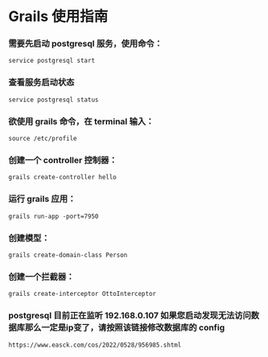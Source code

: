 # Grails 使用指南
### 需要先启动 postgresql 服务，使用命令：
    service postgresql start
### 查看服务启动状态
    service postgresql status
### 欲使用 grails 命令，在 terminal 输入：
    source /etc/profile
### 创建一个 controller 控制器：
    grails create-controller hello
### 运行 grails 应用：
    grails run-app -port=7950
### 创建模型：
    grails create-domain-class Person
### 创建一个拦截器：
    grails create-interceptor OttoInterceptor
### postgresql 目前正在监听 192.168.0.107 如果您启动发现无法访问数据库那么一定是ip变了，请按照该链接修改数据库的 config
    https://www.easck.com/cos/2022/0528/956985.shtml